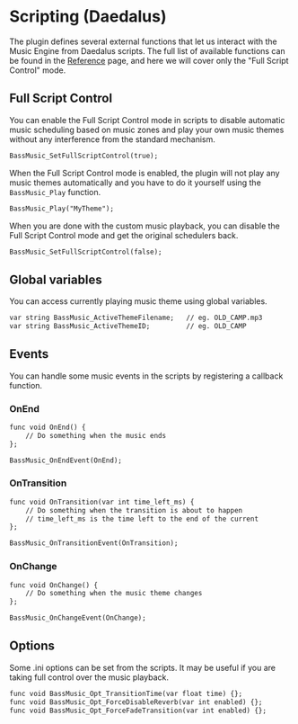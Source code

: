 # Scripting (Daedalus)

The plugin defines several external functions that let us interact with the Music Engine from Daedalus scripts.
The full list of available functions can be found in the [Reference](../../reference/index.md) page, and here we
will cover only the "Full Script Control" mode.

## Full Script Control

You can enable the Full Script Control mode in scripts to disable automatic music scheduling based on music zones
and play your own music themes without any interference from the standard mechanism.

```dae
BassMusic_SetFullScriptControl(true);
```

When the Full Script Control mode is enabled, the plugin will not play any music themes automatically and you
have to do it yourself using the `BassMusic_Play` function.

```dae
BassMusic_Play("MyTheme");
```

When you are done with the custom music playback, you can disable the Full Script Control mode and get the
original schedulers back.

```dae
BassMusic_SetFullScriptControl(false);
```

## Global variables

You can access currently playing music theme using global variables.

```dae
var string BassMusic_ActiveThemeFilename;   // eg. OLD_CAMP.mp3
var string BassMusic_ActiveThemeID;         // eg. OLD_CAMP
```

## Events

You can handle some music events in the scripts by registering a callback function.

### OnEnd

```dae
func void OnEnd() {
    // Do something when the music ends
};

BassMusic_OnEndEvent(OnEnd);
```

### OnTransition

```dae
func void OnTransition(var int time_left_ms) {
    // Do something when the transition is about to happen
    // time_left_ms is the time left to the end of the current
};

BassMusic_OnTransitionEvent(OnTransition);
```

### OnChange

```dae
func void OnChange() {
    // Do something when the music theme changes
};

BassMusic_OnChangeEvent(OnChange);
```

## Options

Some .ini options can be set from the scripts. It may be useful if you are taking full control over the music playback.

```dae
func void BassMusic_Opt_TransitionTime(var float time) {};
func void BassMusic_Opt_ForceDisableReverb(var int enabled) {};
func void BassMusic_Opt_ForceFadeTransition(var int enabled) {};
```


